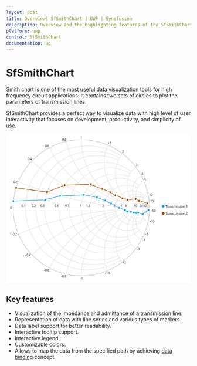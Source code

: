```yaml
---
layout: post
title: Overview| SfSmithChart | UWP | Syncfusion
description: Overview and the highlighting features of the SfSmithChart control.
platform: uwp
control: SfSmithChart
documentation: ug
---
```


# SfSmithChart

Smith chart is one of the most useful data visualization tools for high frequency circuit applications. It contains two sets of circles to plot the parameters of transmission lines.

SfSmithChart provides a perfect way to visualize data with high level of user interactivity that focuses on development, productivity, and simplicity of use. 

![SfSmithChart Overview](Overview_images/Overview_img1.png)
    


## Key features

* Visualization of the impedance and admittance of a transmission line.
* Representation of data with line series and various types of markers.
* Data label support for better readability.
* Interactive tooltip support.
* Interactive legend.
* Customizable colors.
* Allows to map the data from the specified path by achieving [data binding]() concept. 

